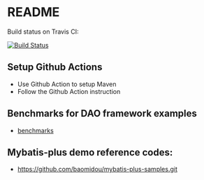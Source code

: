 # README

Build status on Travis CI:

[![Build Status](https://travis-ci.org/qdriven/walkthough-backend.svg?branch=master)](https://travis-ci.org/qdriven/walkthough-backend.svg?branch=master)

## Setup Github Actions
- Use Github Action to setup Maven
- Follow the Github Action instruction

## Benchmarks for DAO framework examples

- [benchmarks](benchmarks)

## Mybatis-plus demo reference codes:

- https://github.com/baomidou/mybatis-plus-samples.git